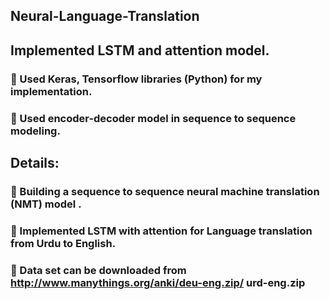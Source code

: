 ## Neural-Language-Translation

## Implemented LSTM and attention model.

###  Used Keras, Tensorflow libraries (Python) for my implementation.
###  Used encoder-decoder model in sequence to sequence modeling.

## Details:

###  Building a sequence to sequence neural machine translation (NMT) model .
###  Implemented LSTM with attention for Language translation from Urdu to English.
###  Data set can be downloaded from http://www.manythings.org/anki/deu-eng.zip/ urd-eng.zip
